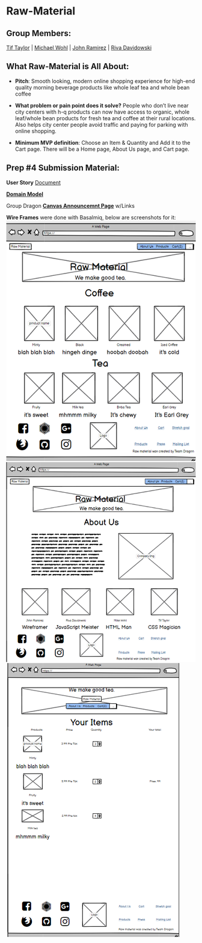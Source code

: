 # Raw-Material

## Group Members: 

[Tif Taylor](https://github.com/tiftaylor) \| [Michael Wohl](https://github.com/mdwohl) \| [John Ramirez](https://github.com/John-Ram) \| [Riva Davidowski](https://github.com/RivaD2)


## What Raw-Material is All About: 

* **Pitch**: 
Smooth looking, modern online shopping experience for high-end quality morning beverage products like whole leaf tea and whole bean coffee

* **What problem or pain point does it solve?** 
People who don’t live near city centers with h-q products can now have access to organic, whole leaf/whole bean products for fresh tea and coffee at their rural locations. Also helps city center people avoid traffic and paying for parking with online shopping. 

* **Minimum MVP definition**: 
Choose an Item & Quantity and Add it to the Cart page. There will be a Home page, About Us page, and Cart page.

## Prep #4 Submission Material:
**User Story** [Document](https://docs.google.com/document/d/18TixREggzuGIxyQyo6WZcehCL3ZEarPad4qJFKoxNvk/edit)  

**[Domain Model](https://drive.google.com/file/d/1JQ8KyfjwY1bw64PBOek62VWnh2Blf4zQ/view?usp=sharing)**

Group Dragon **[Canvas Announcemnt Page](https://canvas.instructure.com/groups/592839/announcements)** w/Links

**Wire Frames** were done with Basalmiq, below are screenshots for it:
![index](/img/index_wireframe.png)
![about us](/img/aboutus_wireframe.png)
![cart](/img/cart_wireframe.png)

